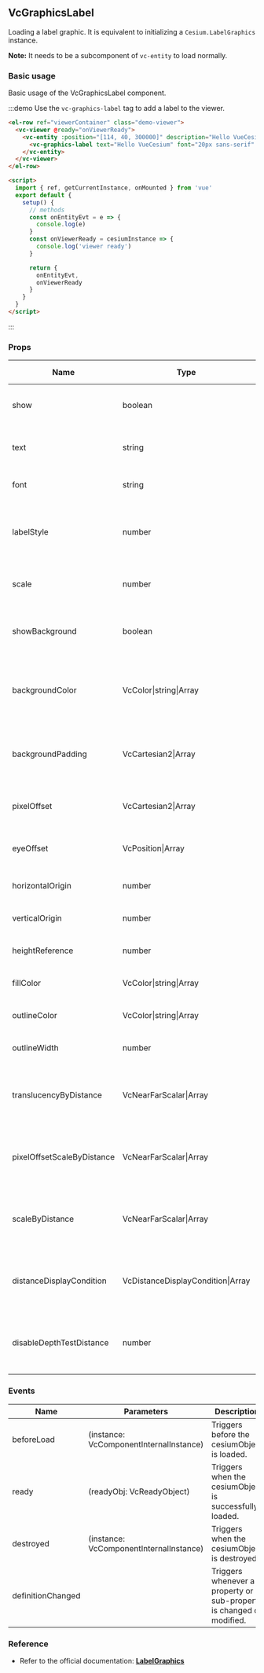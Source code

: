 <!--
 * @Author: ly
 * @Date: 2022-09-21 09:41:12
 * @LastEditors: ly
 * @LastEditTime: 2022-09-21 11:09:36
 * @FilePath: \vue-cesium\website\docs\en-US\graphics\vc-graphics-label.md
-->

## VcGraphicsLabel

Loading a label graphic. It is equivalent to initializing a `Cesium.LabelGraphics` instance.

**Note:** It needs to be a subcomponent of `vc-entity` to load normally.

### Basic usage

Basic usage of the VcGraphicsLabel component.

:::demo Use the `vc-graphics-label` tag to add a label to the viewer.

```html
<el-row ref="viewerContainer" class="demo-viewer">
  <vc-viewer @ready="onViewerReady">
    <vc-entity :position="[114, 40, 300000]" description="Hello VueCesium" @click="onEntityEvt" @mouseover="onEntityEvt" @mouseout="onEntityEvt">
      <vc-graphics-label text="Hello VueCesium" font="20px sans-serif" :pixelOffset="[0, 20]" fillColor="red"></vc-graphics-label>
    </vc-entity>
  </vc-viewer>
</el-row>

<script>
  import { ref, getCurrentInstance, onMounted } from 'vue'
  export default {
    setup() {
      // methods
      const onEntityEvt = e => {
        console.log(e)
      }
      const onViewerReady = cesiumInstance => {
        console.log('viewer ready')
      }

      return {
        onEntityEvt,
        onViewerReady
      }
    }
  }
</script>
```

:::

### Props

<!-- prettier-ignore -->
| Name | Type | Default | Description | Accepted Values |
| ---- | ---- | ------- | ----------- | --------------- |
| show | boolean | `true` | `optional` A boolean Property specifying the visibility of the label. |
| text | string | | `optional` A Property specifying the text. Explicit newlines '\n' are supported. |
| font | string | `'30px sans-serif'` | `optional` A Property specifying the CSS font. |
| labelStyle | number | `0` | `optional` A Property specifying the LabelStyle. **FILL: 0, OUTLINE: 1, FILL_AND_OUTLINE: 2** |0/1/2|
| scale | number | `1.0` | `optional` A numeric Property specifying the scale to apply to the text. |
| showBackground | boolean | `false` | `optional` A boolean Property specifying the visibility of the background behind the label. |
| backgroundColor | VcColor\|string\|Array | `{ x: 0.165, y: 0.165, z: 0.165, w: 0.8 }` | `optional` A Property specifying the background Color. |
| backgroundPadding | VcCartesian2\|Array | `{x: 7, y: 5}` | `optional` A Cartesian2 Property specifying the horizontal and vertical background padding in pixels. |
| pixelOffset | VcCartesian2\|Array | `{x: 0, y: 0 }` | `optional` A Cartesian2 Property specifying the pixel offset. |
| eyeOffset | VcPosition\|Array | `{x: 0, y: 0, z: 0}` | `optional` A Cartesian3 Property specifying the eye offset.|
| horizontalOrigin | number | `0` | `optional` A Property specifying the HorizontalOrigin. |
| verticalOrigin | number | `0` | `optional` A Property specifying the VerticalOrigin. |
| heightReference | number | `0` | `optional` A Property specifying what the height is relative to. |
| fillColor | VcColor\|string\|Array | `white` | `optional` A Property specifying the fill Color. |
| outlineColor | VcColor\|string\|Array | `black` | `optional` A Property specifying the outline Color. |
| outlineWidth | number | `1.0` | `optional` A numeric Property specifying the outline width. |
| translucencyByDistance | VcNearFarScalar\|Array | | `optional` A NearFarScalar Property used to set translucency based on distance from the camera. |
| pixelOffsetScaleByDistance | VcNearFarScalar\|Array | | `optional` A NearFarScalar Property used to set pixelOffset based on distance from the camera. |
| scaleByDistance | VcNearFarScalar\|Array | | `optional` A NearFarScalar Property used to set scale based on distance from the camera. |
| distanceDisplayCondition | VcDistanceDisplayCondition\|Array | | `optional` A Property specifying at what distance from the camera that this label will be displayed. |
| disableDepthTestDistance | number | | `optional` A Property specifying the distance from the camera at which to disable the depth test to. |

### Events

| Name              | Parameters                              | Description                                                          |
| ----------------- | --------------------------------------- | -------------------------------------------------------------------- |
| beforeLoad        | (instance: VcComponentInternalInstance) | Triggers before the cesiumObject is loaded.                          |
| ready             | (readyObj: VcReadyObject)               | Triggers when the cesiumObject is successfully loaded.               |
| destroyed         | (instance: VcComponentInternalInstance) | Triggers when the cesiumObject is destroyed.                         |
| definitionChanged |                                         | Triggers whenever a property or sub-property is changed or modified. |

### Reference

- Refer to the official documentation: **[LabelGraphics](https://cesium.com/docs/cesiumjs-ref-doc/LabelGraphics.html)**
